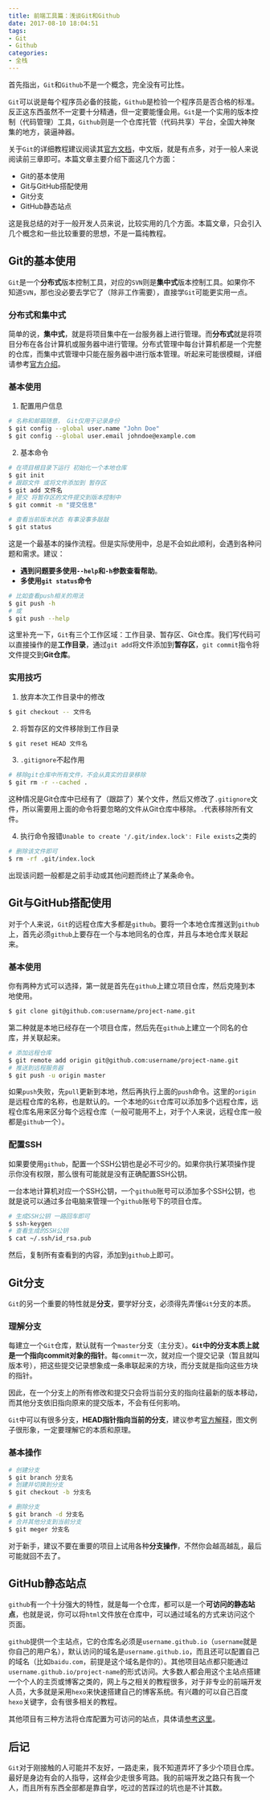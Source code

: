 ```yaml
---
title: 前端工具篇：浅谈Git和Github
date: 2017-08-10 18:04:51
tags:
- Git
- Github
categories:
- 全栈
---
```


首先指出，`Git`和`Github`不是一个概念，完全没有可比性。

`Git`可以说是每个程序员必备的技能，`Github`是检验一个程序员是否合格的标准。反正这东西虽然不一定要十分精通，但一定要能懂会用。`Git`是一个实用的版本控制（代码管理）工具，`Github`则是一个仓库托管（代码共享）平台，全国大神聚集的地方，装逼神器。

关于`Git`的详细教程建议阅读其[官方文档](https://git-scm.com/book/zh/v2)，中文版，就是有点多，对于一般人来说阅读前三章即可。本篇文章主要介绍下面这几个方面：

- Git的基本使用
- Git与GitHub搭配使用
- Git分支
- GitHub静态站点

这是我总结的对于一般开发人员来说，比较实用的几个方面。本篇文章，只会引入几个概念和一些比较重要的思想，不是一篇纯教程。

## Git的基本使用

`Git`是一个**分布式**版本控制工具，对应的`SVN`则是**集中式**版本控制工具。如果你不知道`SVN`，那也没必要去学它了（除非工作需要），直接学`Git`可能更实用一点。

### 分布式和集中式

简单的说，**集中式**，就是将项目集中在一台服务器上进行管理。而**分布式**就是将项目分布在各台计算机或服务器中进行管理。分布式管理中每台计算机都是一个完整的仓库，而集中式管理中只能在服务器中进行版本管理。听起来可能很模糊，详细请参考[官方介绍](https://git-scm.com/book/zh/v2)。

### 基本使用

1. 配置用户信息

```bash
# 名称和邮箱随意， Git仅用于记录身份
$ git config --global user.name "John Doe"
$ git config --global user.email johndoe@example.com
```

2. 基本命令

```bash
# 在项目根目录下运行 初始化一个本地仓库
$ git init
# 跟踪文件 或将文件添加到 暂存区
$ git add 文件名
# 提交 将暂存区的文件提交到版本控制中
$ git commit -m "提交信息"

# 查看当前版本状态 有事没事多敲敲
$ git status
```

这是一个最基本的操作流程。但是实际使用中，总是不会如此顺利，会遇到各种问题和需求。建议：

- **遇到问题要多使用`--help`和`-h`参数查看帮助**。
- **多使用`git status`命令**

```bash
# 比如查看push相关的用法
$ git push -h
# 或
$ git push --help

```

这里补充一下，`Git`有三个工作区域：工作目录、暂存区、Git仓库。我们写代码可以直接操作的是**工作目录**，通过`git add`将文件添加到**暂存区**，`git commit`指令将文件提交到**Git仓库**。

### 实用技巧

1. 放弃本次工作目录中的修改

```bash
$ git checkout -- 文件名
```

2. 将暂存区的文件移除到工作目录

```bash
$ git reset HEAD 文件名
```

3. `.gitignore`不起作用

```bash
# 移除git仓库中所有文件，不会从真实的目录移除
$ git rm -r --cached .
```

这种情况是Git仓库中已经有了（跟踪了）某个文件，然后又修改了`.gitignore`文件，所以需要用上面的命令将要忽略的文件从Git仓库中移除。`.`代表移除所有文件。

4. 执行命令报错`Unable to create '/.git/index.lock': File exists`之类的

```bash
# 删除该文件即可
$ rm -rf .git/index.lock
```

出现该问题一般都是之前手动或其他问题而终止了某条命令。

## Git与GitHub搭配使用

对于个人来说，`Git`的远程仓库大多都是`github`。要将一个本地仓库推送到`github`上，首先必须`github`上要存在一个与本地同名的仓库，并且与本地仓库关联起来。

### 基本使用

你有两种方式可以选择，第一就是首先在`github`上建立项目仓库，然后克隆到本地使用。

```bash
$ git clone git@github.com:username/project-name.git
```

第二种就是本地已经存在一个项目仓库，然后先在`github`上建立一个同名的仓库，并关联起来。

```bash
# 添加远程仓库
$ git remote add origin git@github.com:username/project-name.git
# 推送到远程服务器
$ git push -u origin master
```

如果`push`失败，先`pull`更新到本地，然后再执行上面的`push`命令。这里的`origin`是远程仓库的名称，也是默认的。一个本地的`Git`仓库可以添加多个远程仓库，远程仓库名用来区分每个远程仓库（一般可能用不上，对于个人来说，远程仓库一般都是`github`一个）。

### 配置SSH

如果要使用`github`，配置一个SSH公钥也是必不可少的。如果你执行某项操作提示你没有权限，那么很有可能就是没有正确配置SSH公钥。

一台本地计算机对应一个SSH公钥，一个`github`账号可以添加多个SSH公钥，也就是说可以通过多台电脑来管理一个`github`账号下的项目仓库。

```bash
# 生成SSH公钥 一路回车即可
$ ssh-keygen
# 查看生成的SSH公钥
$ cat ~/.ssh/id_rsa.pub
```

然后，复制所有查看到的内容，添加到`github`上即可。

## Git分支

`Git`的另一个重要的特性就是**分支**，要学好分支，必须得先弄懂`Git`分支的本质。

### 理解分支

每建立一个`Git`仓库，默认就有一个`master`分支（主分支）。**`Git`中的分支本质上就是一个指向commit对象的指针**。每`commit`一次，就对应一个提交记录（暂且就叫版本号），把这些提交记录想象成一条串联起来的方块，而分支就是指向这些方块的指针。

因此，在一个分支上的所有修改和提交只会将当前分支的指向往最新的版本移动，而其他分支依旧指向原来的提交版本，不会有任何影响。

`Git`中可以有很多分支，**HEAD指针指向当前的分支**，建议参考[官方解释](https://git-scm.com/book/zh/v2/Git-%E5%88%86%E6%94%AF-%E5%88%86%E6%94%AF%E7%AE%80%E4%BB%8B)，图文例子很形象，一定要理解它的本质和原理。

### 基本操作

```bash
# 创建分支
$ git branch 分支名
# 创建并切换到分支
$ git checkout -b 分支名

# 删除分支
$ git branch -d 分支名
# 合并其他分支到当前分支
$ git meger 分支名
```

对于新手，建议不要在重要的项目上试用各种**分支操作**，不然你会越高越乱，最后可能就回不去了。

## GitHub静态站点

`github`有一个十分强大的特性，就是每一个仓库，都可以是一个**可访问的静态站点**，也就是说，你可以将`html`文件放在仓库中，可以通过域名的方式来访问这个页面。

`github`提供一个主站点，它的仓库名必须是`username.github.io`（`username`就是你自己的用户名），默认访问的域名是`username.github.io`，而且还可以配置自己的域名（比如`baidu.com`，前提是这个域名是你的）。其他项目站点都只能通过`username.github.io/project-name`的形式访问。大多数人都会用这个主站点搭建一个个人的主页或博客之类的，网上与之相关的教程很多，对于非专业的前端开发人员，大多就是采用`hexo`来快速搭建自己的博客系统。有兴趣的可以自己百度`hexo`关键字，会有很多相关的教程。

其他项目有三种方法将仓库配置为可访问的站点，具体请[参考这里](https://help.github.com/articles/configuring-a-publishing-source-for-github-pages/)。

## 后记

`Git`对于刚接触的人可能并不友好，一路走来，我不知道弄坏了多少个项目仓库。最好是身边有会的人指导，这样会少走很多弯路。我的前端开发之路只有我一个人，而且所有东西全部都是靠自学，吃过的苦踩过的坑也是不计其数。
